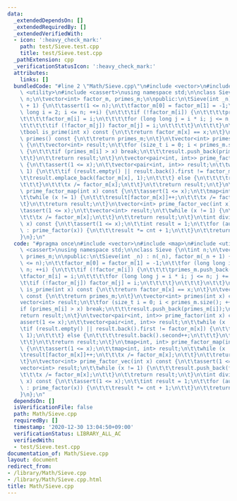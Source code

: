 ```yaml
---
data:
  _extendedDependsOn: []
  _extendedRequiredBy: []
  _extendedVerifiedWith:
  - icon: ':heavy_check_mark:'
    path: test/Sieve.test.cpp
    title: test/Sieve.test.cpp
  _pathExtension: cpp
  _verificationStatusIcon: ':heavy_check_mark:'
  attributes:
    links: []
  bundledCode: "#line 2 \"Math/Sieve.cpp\"\n#include <vector>\n#include <map>\n#include\
    \ <utility>\n#include <cassert>\nusing namespace std;\n\nclass Sieve {\n\tint\
    \ n;\n\tvector<int> factor_m, primes_m;\n\npublic:\n\tSieve(int _n) : n(_n), factor_m(_n\
    \ + 1) {\n\t\tassert(1 <= n);\n\t\tfactor_m[0] = factor_m[1] = -1;\n\t\tfor (long\
    \ long i = 2; i <= n; ++i) {\n\t\t\tif (!factor_m[i]) {\n\t\t\t\tprimes_m.push_back(i);\n\
    \t\t\t\tfactor_m[i] = i;\n\t\t\t\tfor (long long j = i * i; j <= n; j += i) {\n\
    \t\t\t\t\tif (!factor_m[j]) factor_m[j] = i;\n\t\t\t\t}\n\t\t\t}\n\t\t}\n\t}\n\
    \tbool is_prime(int x) const {\n\t\treturn factor_m[x] == x;\n\t}\n\tvector<int>\
    \ primes() const {\n\t\treturn primes_m;\n\t}\n\tvector<int> primes(int x) const\
    \ {\n\t\tvector<int> result;\n\t\tfor (size_t i = 0; i < primes_m.size(); ++i)\
    \ {\n\t\t\tif (primes_m[i] > x) break;\n\t\t\tresult.push_back(primes_m[i]);\n\
    \t\t}\n\t\treturn result;\n\t}\n\tvector<pair<int, int>> prime_factor(int x) const\
    \ {\n\t\tassert(1 <= x);\n\t\tvector<pair<int, int>> result;\n\t\twhile (x !=\
    \ 1) {\n\t\t\tif (result.empty() || result.back().first != factor_m[x]) {\n\t\t\
    \t\tresult.emplace_back(factor_m[x], 1);\n\t\t\t} else {\n\t\t\t\tresult.back().second++;\n\
    \t\t\t}\n\t\t\tx /= factor_m[x];\n\t\t}\n\t\treturn result;\n\t}\n\tmap<int, int>\
    \ prime_factor_map(int x) const {\n\t\tassert(1 <= x);\n\t\tmap<int, int> result;\n\
    \t\twhile (x != 1) {\n\t\t\tresult[factor_m[x]]++;\n\t\t\tx /= factor_m[x];\n\t\
    \t}\n\t\treturn result;\n\t}\n\tvector<int> prime_factor_vec(int x) const {\n\t\
    \tassert(1 <= x);\n\t\tvector<int> result;\n\t\twhile (x != 1) {\n\t\t\tresult.push_back(factor_m[x]);\n\
    \t\t\tx /= factor_m[x];\n\t\t}\n\t\treturn result;\n\t}\n\tint divisors_count(int\
    \ x) const {\n\t\tassert(1 <= x);\n\t\tint result = 1;\n\t\tfor (auto [elem, cnt]\
    \ : prime_factor(x)) {\n\t\t\tresult *= cnt + 1;\n\t\t}\n\t\treturn result;\n\t\
    }\n};\n"
  code: "#pragma once\n#include <vector>\n#include <map>\n#include <utility>\n#include\
    \ <cassert>\nusing namespace std;\n\nclass Sieve {\n\tint n;\n\tvector<int> factor_m,\
    \ primes_m;\n\npublic:\n\tSieve(int _n) : n(_n), factor_m(_n + 1) {\n\t\tassert(1\
    \ <= n);\n\t\tfactor_m[0] = factor_m[1] = -1;\n\t\tfor (long long i = 2; i <=\
    \ n; ++i) {\n\t\t\tif (!factor_m[i]) {\n\t\t\t\tprimes_m.push_back(i);\n\t\t\t\
    \tfactor_m[i] = i;\n\t\t\t\tfor (long long j = i * i; j <= n; j += i) {\n\t\t\t\
    \t\tif (!factor_m[j]) factor_m[j] = i;\n\t\t\t\t}\n\t\t\t}\n\t\t}\n\t}\n\tbool\
    \ is_prime(int x) const {\n\t\treturn factor_m[x] == x;\n\t}\n\tvector<int> primes()\
    \ const {\n\t\treturn primes_m;\n\t}\n\tvector<int> primes(int x) const {\n\t\t\
    vector<int> result;\n\t\tfor (size_t i = 0; i < primes_m.size(); ++i) {\n\t\t\t\
    if (primes_m[i] > x) break;\n\t\t\tresult.push_back(primes_m[i]);\n\t\t}\n\t\t\
    return result;\n\t}\n\tvector<pair<int, int>> prime_factor(int x) const {\n\t\t\
    assert(1 <= x);\n\t\tvector<pair<int, int>> result;\n\t\twhile (x != 1) {\n\t\t\
    \tif (result.empty() || result.back().first != factor_m[x]) {\n\t\t\t\tresult.emplace_back(factor_m[x],\
    \ 1);\n\t\t\t} else {\n\t\t\t\tresult.back().second++;\n\t\t\t}\n\t\t\tx /= factor_m[x];\n\
    \t\t}\n\t\treturn result;\n\t}\n\tmap<int, int> prime_factor_map(int x) const\
    \ {\n\t\tassert(1 <= x);\n\t\tmap<int, int> result;\n\t\twhile (x != 1) {\n\t\t\
    \tresult[factor_m[x]]++;\n\t\t\tx /= factor_m[x];\n\t\t}\n\t\treturn result;\n\
    \t}\n\tvector<int> prime_factor_vec(int x) const {\n\t\tassert(1 <= x);\n\t\t\
    vector<int> result;\n\t\twhile (x != 1) {\n\t\t\tresult.push_back(factor_m[x]);\n\
    \t\t\tx /= factor_m[x];\n\t\t}\n\t\treturn result;\n\t}\n\tint divisors_count(int\
    \ x) const {\n\t\tassert(1 <= x);\n\t\tint result = 1;\n\t\tfor (auto [elem, cnt]\
    \ : prime_factor(x)) {\n\t\t\tresult *= cnt + 1;\n\t\t}\n\t\treturn result;\n\t\
    }\n};\n"
  dependsOn: []
  isVerificationFile: false
  path: Math/Sieve.cpp
  requiredBy: []
  timestamp: '2020-12-30 13:04:50+09:00'
  verificationStatus: LIBRARY_ALL_AC
  verifiedWith:
  - test/Sieve.test.cpp
documentation_of: Math/Sieve.cpp
layout: document
redirect_from:
- /library/Math/Sieve.cpp
- /library/Math/Sieve.cpp.html
title: Math/Sieve.cpp
---
```

